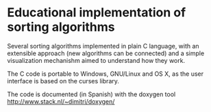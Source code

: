 Educational implementation of sorting algorithms 
================================================

Several sorting algorithms implemented in plain C language, with an extensible approach (new algorithms can be connected)
and a simple visualization mechanishm aimed to understand how they work.

The C code is portable to Windows, GNU/Linux and OS X, as the user interface is based on the curses library.

The code is documented (in Spanish) with the doxygen tool http://www.stack.nl/~dimitri/doxygen/
